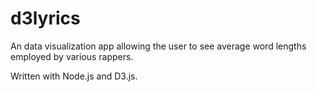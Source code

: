 # d3lyrics

An data visualization app allowing the user to see average word lengths employed by various rappers. 

Written with Node.js and D3.js.
